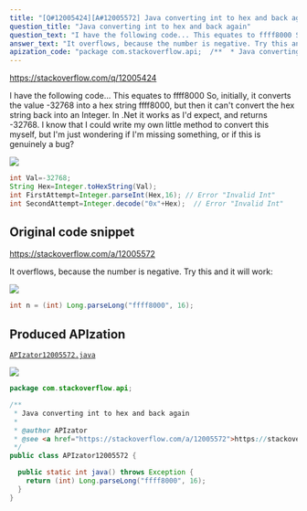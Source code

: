 ```yaml
---
title: "[Q#12005424][A#12005572] Java converting int to hex and back again"
question_title: "Java converting int to hex and back again"
question_text: "I have the following code... This equates to ffff8000 So, initially, it converts the value -32768 into a hex string ffff8000, but then it can't convert the hex string back into an Integer. In .Net it works as I'd expect, and returns -32768. I know that I could write my own little method to convert this myself, but I'm just wondering if I'm missing something, or if this is genuinely a bug?"
answer_text: "It overflows, because the number is negative. Try this and it will work:"
apization_code: "package com.stackoverflow.api;  /**  * Java converting int to hex and back again  *  * @author APIzator  * @see <a href=\"https://stackoverflow.com/a/12005572\">https://stackoverflow.com/a/12005572</a>  */ public class APIzator12005572 {    public static int java() throws Exception {     return (int) Long.parseLong(\"ffff8000\", 16);   } }"
---
```


https://stackoverflow.com/q/12005424

I have the following code...
This equates to ffff8000
So, initially, it converts the value -32768 into a hex string ffff8000, but then it can&#x27;t convert the hex string back into an Integer.
In .Net it works as I&#x27;d expect, and returns -32768.
I know that I could write my own little method to convert this myself, but I&#x27;m just wondering if I&#x27;m missing something, or if this is genuinely a bug?


<div class="code-logo"><img src="/stackoverflow.png" /></div>

```java
int Val=-32768;
String Hex=Integer.toHexString(Val);
int FirstAttempt=Integer.parseInt(Hex,16); // Error "Invalid Int"
int SecondAttempt=Integer.decode("0x"+Hex);  // Error "Invalid Int"
```


## Original code snippet

https://stackoverflow.com/a/12005572

It overflows, because the number is negative.
Try this and it will work:

<div class="code-logo"><img src="/stackoverflow.png" /></div>

```java
int n = (int) Long.parseLong("ffff8000", 16);
```

## Produced APIzation

[`APIzator12005572.java`](https://github.com/pasqualesalza/apization-temp-data/raw/master/search/APIzator12005572.java)

<div class="code-logo"><img src="/apizator.png" /></div>

```java
package com.stackoverflow.api;

/**
 * Java converting int to hex and back again
 *
 * @author APIzator
 * @see <a href="https://stackoverflow.com/a/12005572">https://stackoverflow.com/a/12005572</a>
 */
public class APIzator12005572 {

  public static int java() throws Exception {
    return (int) Long.parseLong("ffff8000", 16);
  }
}

```